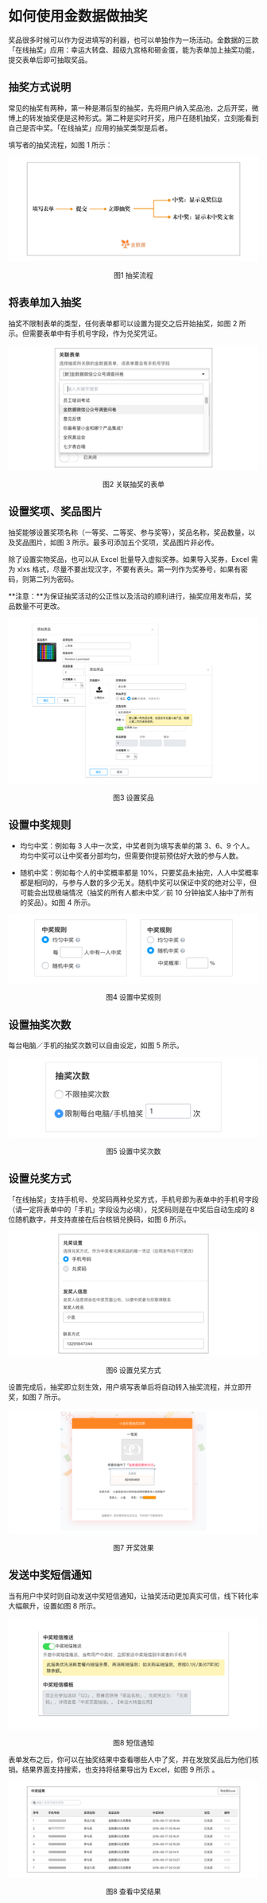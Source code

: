 # 如何使用金数据做抽奖

奖品很多时候可以作为促进填写的利器，也可以单独作为一场活动。金数据的三款「在线抽奖」应用：幸运大转盘、超级九宫格和砸金蛋，能为表单加上抽奖功能，提交表单后即可抽取奖品。

## 抽奖方式说明

常见的抽奖有两种，第一种是滞后型的抽奖，先将用户纳入奖品池，之后开奖，微博上的转发抽奖便是这种形式。第二种是实时开奖，用户在随机抽奖，立刻能看到自己是否中奖。「在线抽奖」应用的抽奖类型是后者。

填写者的抽奖流程，如图 1 所示：

![](/assets/抽奖-抽奖流程.png)

<center>图1 抽奖流程</center>

## 将表单加入抽奖

抽奖不限制表单的类型，任何表单都可以设置为提交之后开始抽奖，如图 2 所示。但需要表单中有手机号字段，作为兑奖凭证。

![](/assets/抽奖-关联表单.png)

<center>图2 关联抽奖的表单</center>

## 设置奖项、奖品图片

抽奖能够设置奖项名称（一等奖、二等奖、参与奖等），奖品名称，奖品数量，以及奖品图片，如图 3 所示。最多可添加五个奖项，奖品图片非必传。

除了设置实物奖品，也可以从 Excel 批量导入虚拟奖券。如果导入奖券，Excel 需为 xlxs 格式，尽量不要出现汉字，不要有表头。第一列作为奖券号，如果有密码，则第二列为密码。

**注意：**为保证抽奖活动的公正性以及活动的顺利进行，抽奖应用发布后，奖品数量不可更改。

![](assets/抽奖-奖项设置.jpg)

<center>图3 设置奖品</center>

## 设置中奖规则

* 均匀中奖：例如每 3 人中一次奖，中奖者则为填写表单的第 3、6、9 个人。均匀中奖可以让中奖者分部均匀，但需要你提前预估好大致的参与人数。

* 随机中奖：例如每个人的中奖概率都是 10%，只要奖品未抽完，人人中奖概率都是相同的，与参与人数的多少无关。随机中奖可以保证中奖的绝对公平，但可能会出现极端情况（抽奖的所有人都未中奖／前 10 分钟抽奖人抽中了所有的奖品）。如图 4 所示。

![](assets/抽奖-设置中奖规则.png)

<center>图4 设置中奖规则</center>

## 设置抽奖次数

每台电脑／手机的抽奖次数可以自由设定，如图 5 所示。

![](/assets/抽奖-设置中奖次数.png)

<center>图5 设置中奖次数</center>

## 设置兑奖方式

「在线抽奖」支持手机号、兑奖码两种兑奖方式，手机号即为表单中的手机号字段（请一定将表单中的「手机」字段设为必填），兑奖码则是在中奖后自动生成的 8 位随机数字，并支持直接在后台核销兑换码，如图 6 所示。

![](/assets/抽奖-设置兑奖方式.png)

<center>图6 设置兑奖方式</center>

设置完成后，抽奖即立刻生效，用户填写表单后将自动转入抽奖流程，并立即开奖，如图 7 所示。

![](/assets/抽奖-开奖效果.png)

<center>图7 开奖效果</center>

## 发送中奖短信通知

当有用户中奖时则自动发送中奖短信通知，让抽奖活动更加真实可信，线下转化率大幅飙升，设置如图 8 所示。

![](/assets/抽奖-短信通知.png)

<center>图8 短信通知</center>

表单发布之后，你可以在抽奖结果中查看哪些人中了奖，并在发放奖品后为他们核销。结果界面支持搜索，也支持将结果导出为 Excel，如图 9 所示 。

![](/assets/抽奖-查看中奖结果.png)

<center>图8 查看中奖结果</center>
